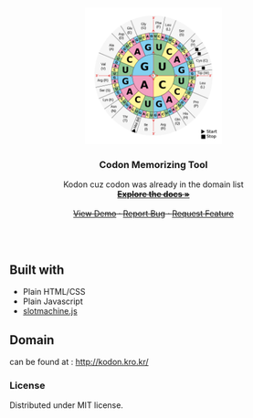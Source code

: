 <br />
<div align="center">
  <a href="https://github.com/seung7361/kodon/">
    <img src="./image.png" alt="Logo" width="240" height="240">
  </a>

<h3 align="center">Codon Memorizing Tool</h3>

  <p align="center">
    Kodon cuz codon was already in the domain list
    <strike><br />
    <a href="https://github.com/seung7361/kodon/"><strong>Explore the docs »</strong></a>
    <br />
    <br />
    <a href="">View Demo</a>
    ·
    <a href="https://github.com/seung7361/kodon/issues">Report Bug</a>
    ·
    <a href="">Request Feature</a>
  </p></strike>
</div><br><br>

## Built with
* Plain HTML/CSS
* Plain Javascript
* [slotmachine.js](/)

## Domain
can be found at : http://kodon.kro.kr/

### License
Distributed under MIT license.